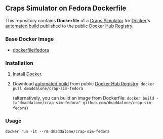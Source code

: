 ## Craps Simulator on Fedora Dockerfile


This repository contains **Dockerfile** of a [Craps Simulator](http://github.com/dmaddalone/CrapSim) for [Docker](https://www.docker.com/)'s [automated build](https://hub.docker.com/r/dmaddalone/crap-sim-fedroa) published to the public [Docker Hub Registry](https://hub.docker.com/).


### Base Docker Image

* [dockerfile/fedora](https://hub.docker.com/_/fedora/)


### Installation

1. Install [Docker](https://www.docker.com/).

2. Download [automated build](https://hub.docker.com/r/dmaddalone/crap-sim-fedora) from public [Docker Hub Registry](https://hub.docker.com/): `docker pull dmaddalone/crap-sim-fedora`

   (alternatively, you can build an image from Dockerfile: `docker build -t="dmaddalone/crap-sim-fedora" github.com/dmaddalone/crap-sim-fedora`)


### Usage

    docker run -it --rm dmaddalone/crap-sim-fedora
